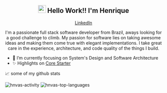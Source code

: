 <h2 align="center">
  <a href="https://www.gautamkrishnar.com/"><img src="https://media.giphy.com/media/hvRJCLFzcasrR4ia7z/giphy.gif" width="25px"></a> 
  Hello Work!! I'm Henrique
</h2>
<p align="center">
  <a href="https://www.linkedin.com/in/hnvas/">LinkedIn</a>
</p>

<p align="center">
I'm a passionate full stack software developer from Brazil, aways looking for a good challenge to climb. 
My passion for software lies on taking awesome ideas and making them come true with elegant implementations. 
I take great care in the experience, architecture, and code quality of the things I build.
</p>

- 👀 I’m currently focusing on System's Design and Software Architecture
- ✨ Highlights on [Core Starter](https://github.com/hnvas/core-starter)

📈 some of my github stats

<img src="https://github-readme-stats.vercel.app/api?username=hnvas&show_icons=true" alt="hnvas-activity" />
<img src="https://github-readme-stats.vercel.app/api/top-langs/?username=hnvas" alt="hnvas-top-languages" />  
